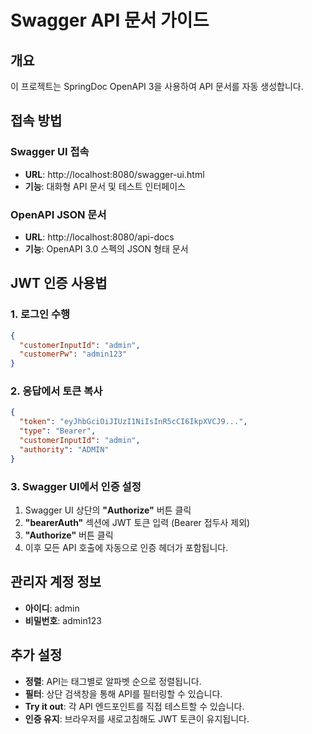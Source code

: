 # Swagger API 문서 가이드

## 개요
이 프로젝트는 SpringDoc OpenAPI 3을 사용하여 API 문서를 자동 생성합니다.

## 접속 방법

### Swagger UI 접속
- **URL**: http://localhost:8080/swagger-ui.html
- **기능**: 대화형 API 문서 및 테스트 인터페이스

### OpenAPI JSON 문서
- **URL**: http://localhost:8080/api-docs
- **기능**: OpenAPI 3.0 스펙의 JSON 형태 문서


## JWT 인증 사용법

### 1. 로그인 수행
```json
{
  "customerInputId": "admin",
  "customerPw": "admin123"
}
```

### 2. 응답에서 토큰 복사
```json
{
  "token": "eyJhbGciOiJIUzI1NiIsInR5cCI6IkpXVCJ9...",
  "type": "Bearer",
  "customerInputId": "admin",
  "authority": "ADMIN"
}
```

### 3. Swagger UI에서 인증 설정
1. Swagger UI 상단의 **"Authorize"** 버튼 클릭
2. **"bearerAuth"** 섹션에 JWT 토큰 입력 (Bearer 접두사 제외)
3. **"Authorize"** 버튼 클릭
4. 이후 모든 API 호출에 자동으로 인증 헤더가 포함됩니다.


## 관리자 계정 정보
- **아이디**: admin
- **비밀번호**: admin123

## 추가 설정
- **정렬**: API는 태그별로 알파벳 순으로 정렬됩니다.
- **필터**: 상단 검색창을 통해 API를 필터링할 수 있습니다.
- **Try it out**: 각 API 엔드포인트를 직접 테스트할 수 있습니다.
- **인증 유지**: 브라우저를 새로고침해도 JWT 토큰이 유지됩니다. 